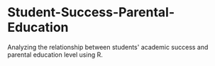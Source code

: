 # Student-Success-Parental-Education
Analyzing the relationship between students' academic success and parental education level using R.
